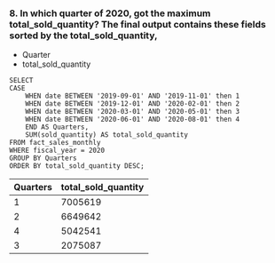 ### 8. In which quarter of 2020, got the maximum total_sold_quantity? The final output contains these fields sorted by the total_sold_quantity,
- Quarter 
- total_sold_quantity

```
SELECT 
CASE
    WHEN date BETWEEN '2019-09-01' AND '2019-11-01' then 1  
    WHEN date BETWEEN '2019-12-01' AND '2020-02-01' then 2
    WHEN date BETWEEN '2020-03-01' AND '2020-05-01' then 3
    WHEN date BETWEEN '2020-06-01' AND '2020-08-01' then 4
    END AS Quarters,
    SUM(sold_quantity) AS total_sold_quantity
FROM fact_sales_monthly
WHERE fiscal_year = 2020
GROUP BY Quarters
ORDER BY total_sold_quantity DESC;
```

<table>
  <thead>
    <tr style="text-align: right;">
      <th>Quarters</th>
      <th>total_sold_quantity</th>
    </tr>
  </thead>
  <tbody>
    <tr>
      <td>1</td>
      <td>7005619</td>
    </tr>
    <tr>
      <td>2</td>
      <td>6649642</td>
    </tr>
    <tr>
      <td>4</td>
      <td>5042541</td>
    </tr>
    <tr>
      <td>3</td>
      <td>2075087</td>
    </tr>
  </tbody>
</table>
